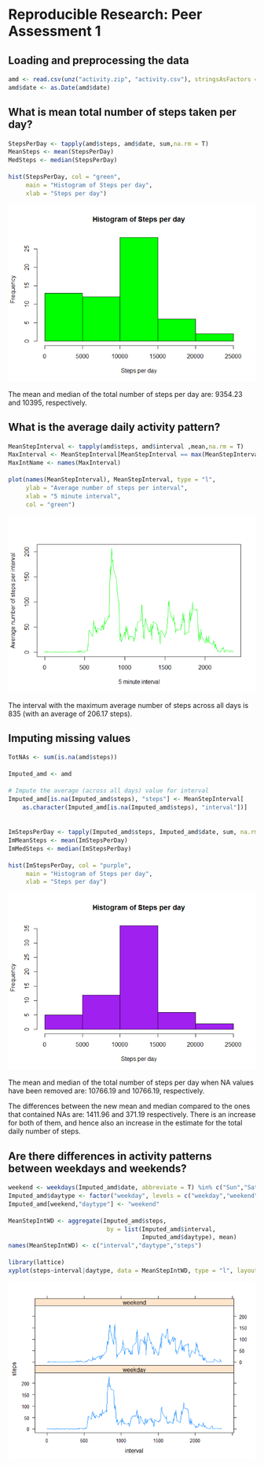 # Reproducible Research: Peer Assessment 1




## Loading and preprocessing the data

```r
amd <- read.csv(unz("activity.zip", "activity.csv"), stringsAsFactors = F)
amd$date <- as.Date(amd$date)
```

## What is mean total number of steps taken per day?

```r
StepsPerDay <- tapply(amd$steps, amd$date, sum,na.rm = T)
MeanSteps <- mean(StepsPerDay)
MedSteps <- median(StepsPerDay)

hist(StepsPerDay, col = "green",
     main = "Histogram of Steps per day",
     xlab = "Steps per day")
```

![](PA1_template_files/figure-html/unnamed-chunk-2-1.png)<!-- -->

The mean and median of the total number of steps per day are: 
9354.23 and 10395, respectively.


## What is the average daily activity pattern?

```r
MeanStepInterval <- tapply(amd$steps, amd$interval ,mean,na.rm = T)
MaxInterval <- MeanStepInterval[MeanStepInterval == max(MeanStepInterval)]
MaxIntName <- names(MaxInterval)

plot(names(MeanStepInterval), MeanStepInterval, type = "l",
     ylab = "Average number of steps per interval",
     xlab = "5 minute interval",
     col = "green")
```

![](PA1_template_files/figure-html/unnamed-chunk-3-1.png)<!-- -->

The interval with the maximum average number of steps across all days is 
835 (with an average of 206.17 steps).


## Imputing missing values

```r
TotNAs <- sum(is.na(amd$steps))

Imputed_amd <- amd

# Impute the average (across all days) value for interval 
Imputed_amd[is.na(Imputed_amd$steps), "steps"] <- MeanStepInterval[
    as.character(Imputed_amd[is.na(Imputed_amd$steps), "interval"])]


ImStepsPerDay <- tapply(Imputed_amd$steps, Imputed_amd$date, sum, na.rm = T)
ImMeanSteps <- mean(ImStepsPerDay)
ImMedSteps <- median(ImStepsPerDay)

hist(ImStepsPerDay, col = "purple",
     main = "Histogram of Steps per day",
     xlab = "Steps per day")
```

![](PA1_template_files/figure-html/unnamed-chunk-4-1.png)<!-- -->

The mean and median of the total number of steps per day when NA values
have been removed are: 10766.19 and 
10766.19, respectively.

The differences between the new mean and median compared to the ones that 
contained NAs are: 1411.96 and 
371.19 respectively. There is an increase for both 
of them, and hence also an increase in the estimate for the total daily 
number of steps.


## Are there differences in activity patterns between weekdays and weekends?

```r
weekend <- weekdays(Imputed_amd$date, abbreviate = T) %in% c("Sun","Sat")
Imputed_amd$daytype <- factor("weekday", levels = c("weekday","weekend"))
Imputed_amd[weekend,"daytype"] <- "weekend"

MeanStepIntWD <- aggregate(Imputed_amd$steps, 
                            by = list(Imputed_amd$interval, 
                                      Imputed_amd$daytype), mean)
names(MeanStepIntWD) <- c("interval","daytype","steps")

library(lattice)
xyplot(steps~interval|daytype, data = MeanStepIntWD, type = "l", layout = c(1,2))
```

![](PA1_template_files/figure-html/unnamed-chunk-5-1.png)<!-- -->
